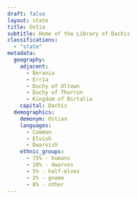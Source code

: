 ```yaml
---
draft: false
layout: state
title: Ostia
subtitle: Home of the Library of Dachis
classifications:
  - "state"
metadata:
  geography:
    adjacent:
      - Berania
      - Erria
      - Duchy of Oltown
      - Duchy of Thorrun
      - Kingdom of Birtalia
    capital: Dachis
  demographics:
    demonym: Ostian
    languages:
      - Common
      - Elvish
      - Dwarvish
    ethnic_groups:
      - 75% - humans
      - 10% - dwarves
      - 5% - half-elves
      - 2% - gnome
      - 8% - other
---
```

